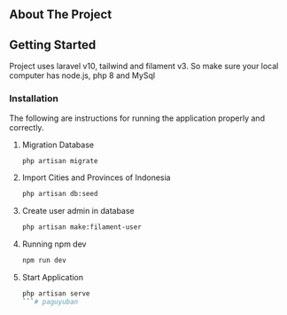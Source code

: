<!-- ABOUT THE PROJECT -->
## About The Project


<!-- GETTING STARTED -->
## Getting Started
Project uses laravel v10, tailwind and filament v3. So make sure your local computer has node.js, php 8 and MySql

### Installation

The following are instructions for running the application properly and correctly.

1. Migration Database
    ```sh
   php artisan migrate
   ```
2. Import Cities and Provinces of Indonesia
    ```sh
    php artisan db:seed
   ```
3. Create user admin in database
    ```sh
    php artisan make:filament-user
   ```
4. Running npm dev
   ```sh
   npm run dev
   ```
5. Start Application 
   ```sh
   php artisan serve
   ```#   p a g u y u b a n  
 